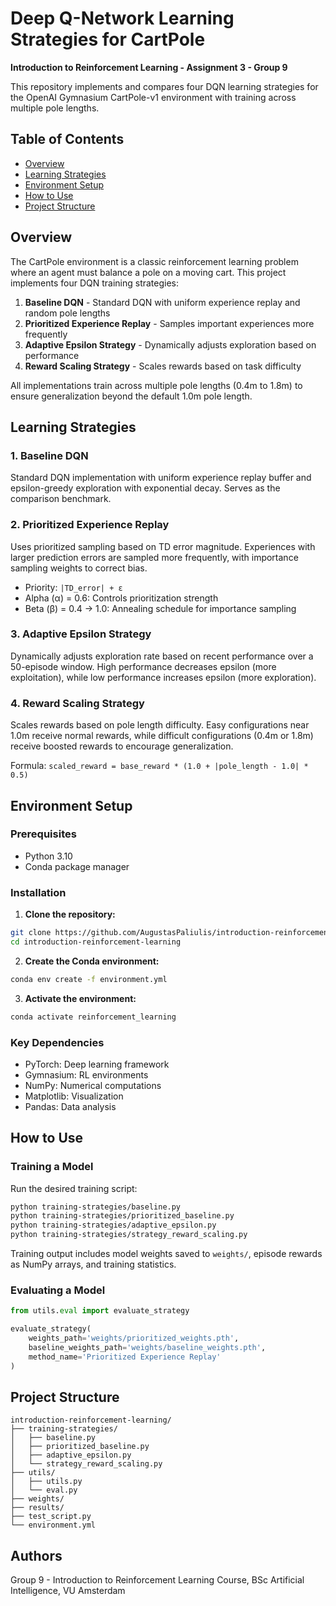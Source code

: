 # Deep Q-Network Learning Strategies for CartPole

**Introduction to Reinforcement Learning - Assignment 3 - Group 9**

This repository implements and compares four DQN learning strategies for the OpenAI Gymnasium CartPole-v1 environment with training across multiple pole lengths.

## Table of Contents

- [Overview](#overview)
- [Learning Strategies](#learning-strategies)
- [Environment Setup](#environment-setup)
- [How to Use](#how-to-use)
- [Project Structure](#project-structure)

## Overview

The CartPole environment is a classic reinforcement learning problem where an agent must balance a pole on a moving cart. This project implements four DQN training strategies:

1. **Baseline DQN** - Standard DQN with uniform experience replay and random pole lengths
2. **Prioritized Experience Replay** - Samples important experiences more frequently
3. **Adaptive Epsilon Strategy** - Dynamically adjusts exploration based on performance
4. **Reward Scaling Strategy** - Scales rewards based on task difficulty

All implementations train across multiple pole lengths (0.4m to 1.8m) to ensure generalization beyond the default 1.0m pole length.

## Learning Strategies

### 1. Baseline DQN

Standard DQN implementation with uniform experience replay buffer and epsilon-greedy exploration with exponential decay. Serves as the comparison benchmark.

### 2. Prioritized Experience Replay

Uses prioritized sampling based on TD error magnitude. Experiences with larger prediction errors are sampled more frequently, with importance sampling weights to correct bias.

- Priority: `|TD_error| + ε`
- Alpha (α) = 0.6: Controls prioritization strength
- Beta (β) = 0.4 → 1.0: Annealing schedule for importance sampling

### 3. Adaptive Epsilon Strategy

Dynamically adjusts exploration rate based on recent performance over a 50-episode window. High performance decreases epsilon (more exploitation), while low performance increases epsilon (more exploration).

### 4. Reward Scaling Strategy

Scales rewards based on pole length difficulty. Easy configurations near 1.0m receive normal rewards, while difficult configurations (0.4m or 1.8m) receive boosted rewards to encourage generalization.

Formula: `scaled_reward = base_reward * (1.0 + |pole_length - 1.0| * 0.5)`

## Environment Setup

### Prerequisites

- Python 3.10
- Conda package manager

### Installation

1. **Clone the repository:**

```bash
git clone https://github.com/AugustasPaliulis/introduction-reinforcement-learning.git
cd introduction-reinforcement-learning
```

2. **Create the Conda environment:**

```bash
conda env create -f environment.yml
```

3. **Activate the environment:**

```bash
conda activate reinforcement_learning
```

### Key Dependencies

- PyTorch: Deep learning framework
- Gymnasium: RL environments
- NumPy: Numerical computations
- Matplotlib: Visualization
- Pandas: Data analysis

## How to Use

### Training a Model

Run the desired training script:

```bash
python training-strategies/baseline.py
python training-strategies/prioritized_baseline.py
python training-strategies/adaptive_epsilon.py
python training-strategies/strategy_reward_scaling.py
```

Training output includes model weights saved to `weights/`, episode rewards as NumPy arrays, and training statistics.

### Evaluating a Model

```python
from utils.eval import evaluate_strategy

evaluate_strategy(
    weights_path='weights/prioritized_weights.pth',
    baseline_weights_path='weights/baseline_weights.pth',
    method_name='Prioritized Experience Replay'
)
```

## Project Structure

```
introduction-reinforcement-learning/
├── training-strategies/
│   ├── baseline.py
│   ├── prioritized_baseline.py
│   ├── adaptive_epsilon.py
│   └── strategy_reward_scaling.py
├── utils/
│   ├── utils.py
│   └── eval.py
├── weights/
├── results/
├── test_script.py
└── environment.yml
```

## Authors

Group 9 - Introduction to Reinforcement Learning Course, BSc Artificial Intelligence,  VU Amsterdam
